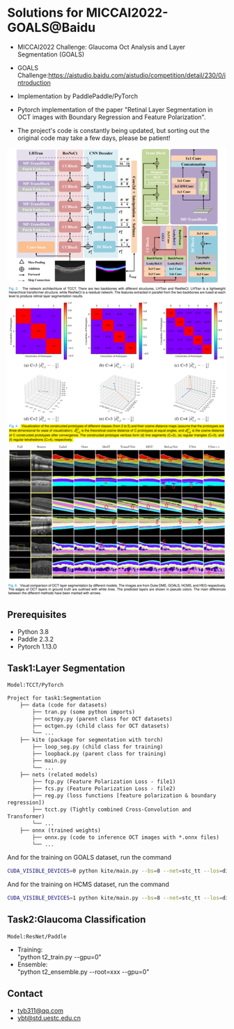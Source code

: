 

#   Solutions for MICCAI2022-GOALS@Baidu
-   MICCAI2022 Challenge: Glaucoma Oct Analysis and Layer Segmentation (GOALS)
-   GOALS Challenge:https://aistudio.baidu.com/aistudio/competition/detail/230/0/introduction
-   Implementation by PaddlePaddle/PyTorch
-   Pytorch implementation of the paper "Retinal Layer Segmentation in OCT images with
Boundary Regression and Feature Polarization".

-   The project's code is constantly being updated, but sorting out the original code may take a few days, please be patient!
<!-- 
![tease](https://github.com/FuyaLuo/PearlGAN/blob/main/docs/Model.PNG)

### [Paper](https://ieeexplore.ieee.org/abstract/document/9703249) -->

![TCCT-ViT&CNN combined Net](docs/net.png)
![TCCT-Feature Polarization](docs/fpl.png)
![TCCT-Segmentation Results](docs/seg.png)

## Prerequisites
* Python 3.8 
* Paddle 2.3.2
* Pytorch 1.13.0

##  Task1:Layer Segmentation
    Model:TCCT/PyTorch



```
Project for task1:Segmentation
    ├── data (code for datasets)
        ├── tran.py (some python imports)  
        ├── octnpy.py (parent class for OCT datasets)  
        ├── octgen.py (child class for OCT datasets)  
        └── ...  
    ├── kite (package for segmentation with torch)  
        ├── loop_seg.py (child class for training)  
        ├── loopback.py (parent class for training)  
        ├── main.py   
        └── ...  
    ├── nets (related models)  
        ├── fcp.py (Feature Polarization Loss - file1)  
        ├── fcs.py (Feature Polarization Loss - file2)  
        ├── reg.py (loss functions [feature polarization & boundary regression])  
        ├── tcct.py (Tightly combined Cross-Convolution and Transformer)  
        └── ...   
    ├── onnx (trained weights)  
        ├── onnx.py (code to inference OCT images with *.onnx files)  
        └── ...   
```

And for the training on GOALS dataset, run the command
```bash
CUDA_VISIBLE_DEVICES=0 python kite/main.py --bs=8 --net=stc_tt --los=di --epochs=100 --db=goals
```
And for the training on HCMS dataset, run the command
```bash
CUDA_VISIBLE_DEVICES=1 python kite/main.py --bs=8 --net=stc_tt --los=di --epochs=100 --db=hcms
```

<!-- ```
@article{tan2023tcct,
  title={Retinal Layer Segmentation in OCT images with
Boundary Regression and Feature Polarization},
  author={Luo, Fuya and Li, Yunhan and Zeng, Guang and Peng, Peng and Wang, Gang and Li, Yongjie},
  journal={submitted to IEEE Transactions on Medical Imaging},
  year={2023},
  publisher={IEEE}
}
``` -->

##  Task2:Glaucoma Classification
    Model:ResNet/Paddle
-   Training:       
    "python t2_train.py --gpu=0"
-   Ensemble:            
    "python t2_ensemble.py --root=xxx --gpu=0"



##  Contact
-   tyb311@qq.com
-   ybt@std.uestc.edu.cn